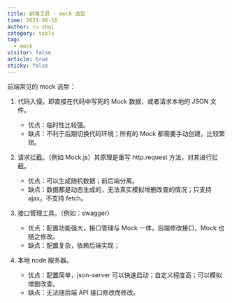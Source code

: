```yaml
---
title: 前端工具 - mock 选型
time: 2021-08-16
author: ru shui
category: tools
tag:
  - mock
visitor: false
article: true
sticky: false
---
```


前端常见的 mock 选型：

1. 代码入侵。即直接在代码中写死的 Mock 数据，或者请求本地的 JSON 文件。

   - 优点：临时性比较强。
   - 缺点：不利于后期切换代码环境；所有的 Mock 都需要手动创建，比较繁琐。

2. 请求拦截。（例如 Mock.js）其原理是重写 http.request 方法，对其进行拦截。
   - 优点：可以生成随机数据；前后端分离。
   - 缺点：数据都是动态生成的，无法真实模拟增删改查的情况；只支持 ajax，不支持 fetch。
3. 接口管理工具。（例如：swagger）

   - 优点：配置功能强大，接口管理与 Mock 一体，后端修改接口，Mock 也随之修改。
   - 缺点：配置复杂，依赖后端实现；

4. 本地 node 服务器。
   - 优点：配置简单，json-server 可以快速启动；自定义程度高；可以模拟增删改查。
   - 缺点：无法随后端 API 接口修改而修改。
